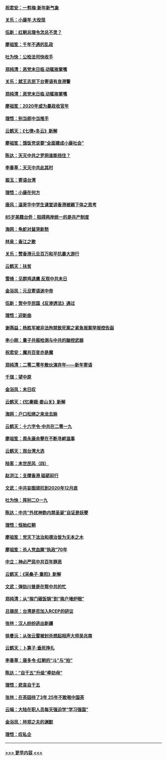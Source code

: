 #### [祝君安：一剪梅‧新年新气象](../pages/nsc993/n11776340.md?t=01090722) 
#### [关乐：小康年 大役现](../pages/nsc993/n11774213.md?t=01090722) 
#### [伍新：红朝总理令怎总不灵？](../pages/nsc993/n11770813.md?t=01090722) 
#### [廖祖笙：千年不遇的乱政](../pages/nsc993/n11770373.md?t=01090722) 
#### [吐为快：公检法司快收手](../pages/nsc993/n11770359.md?t=01090722) 
#### [郑纯清：恶党末日临 动辄挨掌嘴](../pages/nsc993/n11769912.md?t=01090722) 
#### [关乐：就王志民下台寄语有良港警](../pages/nsc993/n11769903.md?t=01090722) 
#### [郑纯清：恶党末日临 动辄挨掌嘴](../pages/nsc993/n11769356.md?t=01090722) 
#### [廖祖笙：2020年或为暴政收官年](../pages/nsc993/n11768216.md?t=01090722) 
#### [理悟：别当郎中当推手](../pages/nsc993/n11768243.md?t=01090722) 
#### [云鹤天：《七律▪冬云》新解](../pages/nsc993/n11768204.md?t=01090722) 
#### [廖祖笙：饿饭党说要“全面建成小康社会”](../pages/nsc993/n11767482.md?t=01090722) 
#### [陈达：天灭中共之罗网谁能挡住？](../pages/nsc993/n11767465.md?t=01090722) 
#### [李春草：天灭中共此其时](../pages/nsc993/n11767452.md?t=01090722) 
#### [振玉：寄语台湾](../pages/nsc993/n11767432.md?t=01090722) 
#### [理悟：小康在何方](../pages/nsc993/n11767394.md?t=01090722) 
#### [唐风：温哥华中学生课堂讲香港被踢下体之思考](../pages/nsc993/n11766848.md?t=01090722) 
#### [85岁美籍台侨：阻碍两岸统一的是共产制度](../pages/nsc993/n11765043.md?t=01090722) 
#### [海网：龟蛇对鼠哭新愁](../pages/nsc993/n11764895.md?t=01090722) 
#### [林泉：香江之歌](../pages/nsc993/n11764415.md?t=01090722) 
#### [关乐：赞香港元旦百万和平抗暴大游行](../pages/nsc993/n11764382.md?t=01090722) 
#### [云鹤天：扶贫](../pages/nsc993/n11764245.md?t=01090722) 
#### [雪绮：见群鸡退鹰  反观中共末日](../pages/nsc993/n11762112.md?t=01090722) 
#### [金浴凤：元旦寄语迷中帝](../pages/nsc993/n11761788.md?t=01090722) 
#### [伍新：贺中华民国《反渗透法》通过](../pages/nsc993/n11761994.md?t=01090722) 
#### [理悟：迎新曲](../pages/nsc993/n11761152.md?t=01090722) 
#### [谢燕益：杨胜军被非法拘禁致死案之紧急报案举报控告函](../pages/nsc993/n11756134.md?t=01090722) 
#### [李小刚：量子共振检测与中共的脑控武器](../pages/nsc993/n11754518.md?t=01090722) 
#### [祝君安：魔共百变亦是魔](../pages/nsc993/n11754469.md?t=01090722) 
#### [郑纯清：二零二零年散伙演弃年——新年寄语](../pages/nsc993/n11754195.md?t=01090722) 
#### [千瑞：望中原](../pages/nsc993/n11754159.md?t=01090722) 
#### [金浴凤：末日叹](../pages/nsc993/n11752359.md?t=01090722) 
#### [云鹤天：《忆秦娥‧娄山关》新解](../pages/nsc993/n11752348.md?t=01090722) 
#### [海网：户口松绑之来龙去脉](../pages/nsc993/n11752328.md?t=01090722) 
#### [云鹤天：十六字令‧中共在二零一九](../pages/nsc993/n11752305.md?t=01090722) 
#### [廖祖笙：周永康余孽在不断寻衅滋事](../pages/nsc993/n11751013.md?t=01090722) 
#### [云鹤天：观台湾大选](../pages/nsc993/n11751007.md?t=01090722) 
#### [陆客：末世民风（四）](../pages/nsc993/n11749203.md?t=01090722) 
#### [赵洪江：支撑香港 砥砺前行](../pages/nsc993/n11748482.md?t=01090722) 
#### [文武：中共妄图顽抗到2020年12月底](../pages/nsc993/n11748446.md?t=01090722) 
#### [吐为快：挥别二O一九](../pages/nsc993/n11748411.md?t=01090722) 
#### [陈达：中共“外扰神韵内禁圣诞”自证是妖孽](../pages/nsc993/n11748226.md?t=01090722) 
#### [理悟：怪胎红朝](../pages/nsc993/n11748206.md?t=01090722) 
#### [廖祖笙：党天下法治和德治皆为无本之木](../pages/nsc993/n11748135.md?t=01090722) 
#### [廖祖笙：杀人党血腥“执政”70年](../pages/nsc993/n11745144.md?t=01090722) 
#### [中立：神必严惩中共百年罪恶](../pages/nsc993/n11744970.md?t=01090722) 
#### [云鹤天：《采桑子‧重阳》新解](../pages/nsc993/n11744948.md?t=01090722) 
#### [文武：弹劾川普是在帮中共的忙](../pages/nsc993/n11744758.md?t=01090722) 
#### [郑纯清：从“挨门砸饭锅”到“挨户堵炉眼”](../pages/nsc993/n11744745.md?t=01090722) 
#### [吕锡民：台湾是否加入RCEP的研议](../pages/nsc993/n11744701.md?t=01090722) 
#### [张林：汉人纷纷逃出新疆](../pages/nsc993/n11743530.md?t=01090722) 
#### [徐曼沅：从张云雷被封杀想起相声大师吴兆南](../pages/nsc993/n11741816.md?t=01090722) 
#### [云鹤天：卜算子‧垂死挣扎](../pages/nsc993/n11739956.md?t=01090722) 
#### [李春草：唐多令‧红朝的“斗”与“拍”](../pages/nsc993/n11739830.md?t=01090722) 
#### [陈达：“自干五”升级“牵妨母”](../pages/nsc993/n11739724.md?t=01090722) 
#### [理悟：悲哀自干五](../pages/nsc993/n11739547.md?t=01090722) 
#### [张林：在茶园待了3年 25年不敢喝中国茶](../pages/nsc993/n11739240.md?t=01090722) 
#### [云端：大陆在职人员每天强迫学“学习强国”](../pages/nsc993/n11738735.md?t=01090722) 
#### [金浴凤：林郑之夫的渊默](../pages/nsc993/n11737735.md?t=01090722) 
#### [理悟：叹私企](../pages/nsc993/n11737715.md?t=01090722) 

----
#### [ >>> 更早内容 <<< ](../indexes/nsc993-earlier.md)
